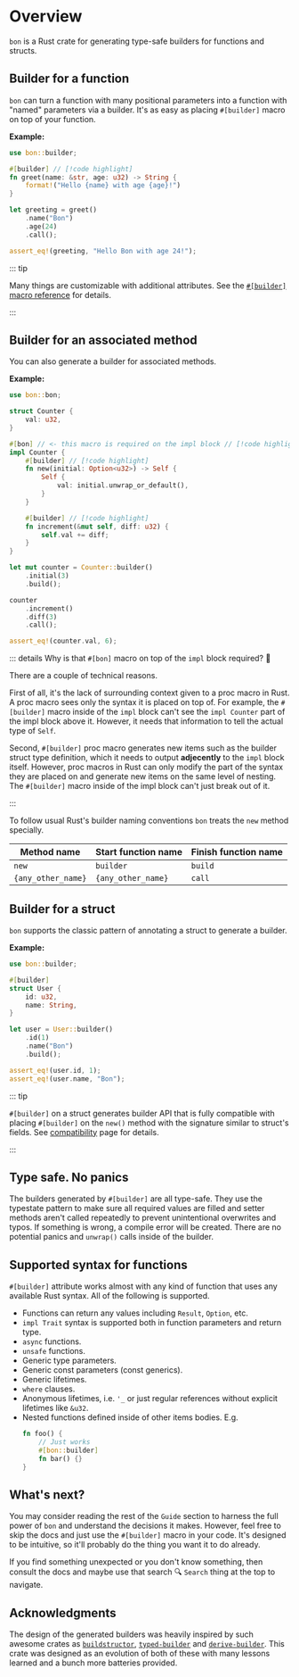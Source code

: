 # Overview

`bon` is a Rust crate for generating type-safe builders for functions and structs.

## Builder for a function

`bon` can turn a function with many positional parameters into a function with "named" parameters via a builder. It's as easy as placing `#[builder]` macro on top of your function.

**Example:**

```rust
use bon::builder;

#[builder] // [!code highlight]
fn greet(name: &str, age: u32) -> String {
    format!("Hello {name} with age {age}!")
}

let greeting = greet()
    .name("Bon")
    .age(24)
    .call();

assert_eq!(greeting, "Hello Bon with age 24!");
```

::: tip

Many things are customizable with additional attributes. See the [`#[builder]` macro reference](../reference/builder) for details.

:::

## Builder for an associated method

You can also generate a builder for associated methods.

**Example:**

```rust
use bon::bon;

struct Counter {
    val: u32,
}

#[bon] // <- this macro is required on the impl block // [!code highlight]
impl Counter {
    #[builder] // [!code highlight]
    fn new(initial: Option<u32>) -> Self {
        Self {
            val: initial.unwrap_or_default(),
        }
    }

    #[builder] // [!code highlight]
    fn increment(&mut self, diff: u32) {
        self.val += diff;
    }
}

let mut counter = Counter::builder()
    .initial(3)
    .build();

counter
    .increment()
    .diff(3)
    .call();

assert_eq!(counter.val, 6);
```

::: details Why is that `#[bon]` macro on top of the `impl` block required? 🤔

There are a couple of technical reasons.

First of all, it's the lack of surrounding context given to a proc macro in Rust. A proc macro sees only the syntax it is placed on top of. For example, the `#[builder]` macro inside of the `impl` block can't see the `impl Counter` part of the impl block above it. However, it needs that information to tell the actual type of `Self`.

Second, `#[builder]` proc macro generates new items such as the builder struct type definition, which it needs to output **adjecently** to the `impl` block itself. However, proc macros in Rust can only modify the part of the syntax they are placed on and generate new items on the same level of nesting. The `#[builder]` macro inside of the impl block can't just break out of it.

:::


To follow usual Rust's builder naming conventions `bon` treats the `new` method specially.

Method name        | Start function name | Finish function name
-------------------| ------------------- | --------------------
`new`              | `builder`           | `build`
`{any_other_name}` | `{any_other_name}`  | `call`

## Builder for a struct

`bon` supports the classic pattern of annotating a struct to generate a builder.

**Example:**

```rust
use bon::builder;

#[builder]
struct User {
    id: u32,
    name: String,
}

let user = User::builder()
    .id(1)
    .name("Bon")
    .build();

assert_eq!(user.id, 1);
assert_eq!(user.name, "Bon");
```

::: tip

`#[builder]` on a struct generates builder API that is fully compatible with placing `#[builder]` on the `new()` method with the signature similar to struct's fields. See [compatibility](./compatibility#moving-builder-from-the-struct-the-new-method) page for details.

:::

## Type safe. No panics

The builders generated by `#[builder]` are all type-safe. They use the typestate pattern to make sure all required values are filled and setter methods aren't called repeatedly to prevent unintentional overwrites and typos. If something is wrong, a compile error will be created. There are no potential panics and `unwrap()` calls inside of the builder.


## Supported syntax for functions

`#[builder]` attribute works almost with any kind of function that uses any available Rust syntax.
All of the following is supported.

- Functions can return any values including `Result`, `Option`, etc.
- `impl Trait` syntax is supported both in function parameters and return type.
- `async` functions.
- `unsafe` functions.
- Generic type parameters.
- Generic const parameters (const generics).
- Generic lifetimes.
- `where` clauses.
- Anonymous lifetimes, i.e. `'_` or just regular references without explicit lifetimes like `&u32`.
- Nested functions defined inside of other items bodies. E.g.
  ```rust
  fn foo() {
      // Just works
      #[bon::builder]
      fn bar() {}
  }
  ```

## What's next?

You may consider reading the rest of the `Guide` section to harness the full power of `bon` and understand the decisions it makes. However, feel free to skip the docs and just use the `#[builder]` macro in your code. It's designed to be intuitive, so it'll probably do the thing you want it to do already.

If you find something unexpected or you don't know something, then consult the docs and maybe use that search :mag: `Search` thing at the top to navigate.

## Acknowledgments

The design of the generated builders was heavily inspired by such awesome crates as [`buildstructor`](https://docs.rs/buildstructor), [`typed-builder`](https://docs.rs/typed-builder) and [`derive-builder`](https://docs.rs/derive-builder). This crate was designed as an evolution of both of these with many lessons learned and a bunch more batteries provided.
